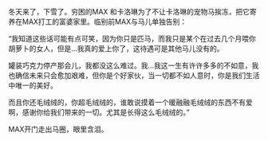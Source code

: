  冬天来了，下雪了。穷困的MAX 和卡洛琳为了不让卡洛琳的宠物马挨冻，把它寄养在MAX打工的富婆家里。临别前MAX与马儿单独告别：
 
“我知道这些话可能有点可笑，因为你只是匹马，而我只是某个在过去几个月喂你胡萝卜的女人，但是...我真的爱上你了，这待遇可是其他马儿没有的。

罐装巧克力停产那会儿，我都没这么难过。我...我这一生有许许多多的不如意，我也确信未来只会愈加艰难，但你是个好家伙，当一切都不如人意时，你是我们生活中唯一的美好。

而且你还毛绒绒的，你超毛绒绒的，谁敢说摸着一个暖融融毛绒绒的东西不有爱啊，感谢你给我们带来的一切。尤其是长得这么毛绒绒的。”

MAX开门走出马圈，眼里含泪。
